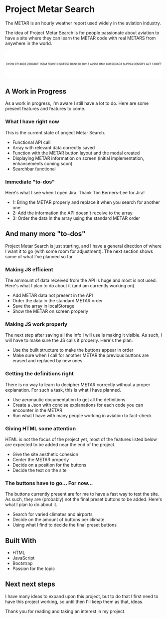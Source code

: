 
# Project Metar Search

The METAR is an hourly weather report used widely in the aviation industry.

The idea of Project Metar Search is for people passionate about aviation to have a site where they can learn the METAR code with real METARS from anywhere in the world.

![Metar sample image](./IMG/Readme%20Metar.jpg)

## A Work in Progress

As a work in progress, I'm aware I still have a lot to do. 
Here are some present features and features to come.

### What I have right now

This is the current state of project Metar Search.

  - Functional API call
  - Array with relevant data correctly saved
  - Function with the METAR button layout and the modal created
  - Displaying METAR information on screen (initial implementation, enhancements coming soon)
  - Searchbar functional

### Immediate "to-dos"

Here's what I see when I open Jira. Thank Tim Berners-Lee for Jira!

  - 1: Bring the METAR properly and replace it when you search for another one
  - 2: Add the information the API doesn't receive to the array
  - 3: Order the data in the array using the standard METAR order

## And many more "to-dos"

Project Metar Search is just starting, and I have a general direction of where I want it to go (with some room for adjustment). The next section shows some of what I've planned so far.

### Making JS efficient

The ammount of data received from the API is huge and most is not used. Here's what I plan to do about it (and am currently working on).

  - Add METAR data not present in the API
  - Order the data in the standard METAR order
  - Save the array in localStorage
  - Show the METAR on screen properly

### Making JS work properly

The next step after saving all the info I will use is making it visible. As such, I will have to make sure the JS calls it properly. Here's the plan.

  - Use the built structure to make the buttons appear in order
  - Make sure when I call for another METAR the previous buttons are erased and replaced by new ones.

### Getting the definitions right

There is no way to learn to decipher METAR correctly without a proper explanation. For such a task, this is what I have planned.

  - Use aeronautic documentation to get all the definitions
  - Create a Json with concise explanations for each code you can encounter in the METAR
  - Run what I have with many people working in aviation to fact-check


### Giving HTML some attention

HTML is not the focus of the project yet, most of the features listed below are expected to be added near the end of the project.

  - Give the site aesthetic cohesion
  - Center the METAR properly
  - Decide on a position for the buttons
  - Decide the text on the site

### The buttons have to go... For now...

The buttons currently present are for me to have a fast way to test the site. As such, they are (probably) not the final preset buttons to be added. Here's what I plan to do about it.

  - Search for varied climates and airports
  - Decide on the amount of buttons per climate
  - Using what I find to decide the final preset buttons

## Built With

  - HTML
  - JavaScript
  - Bootstrap
  - Passion for the topic

## Next next steps

I have many ideas to expand upon this project, but to do that I first need to have this project working, so until then I'll keep them as that, ideas.

Thank you for reading and taking an interest in my project.